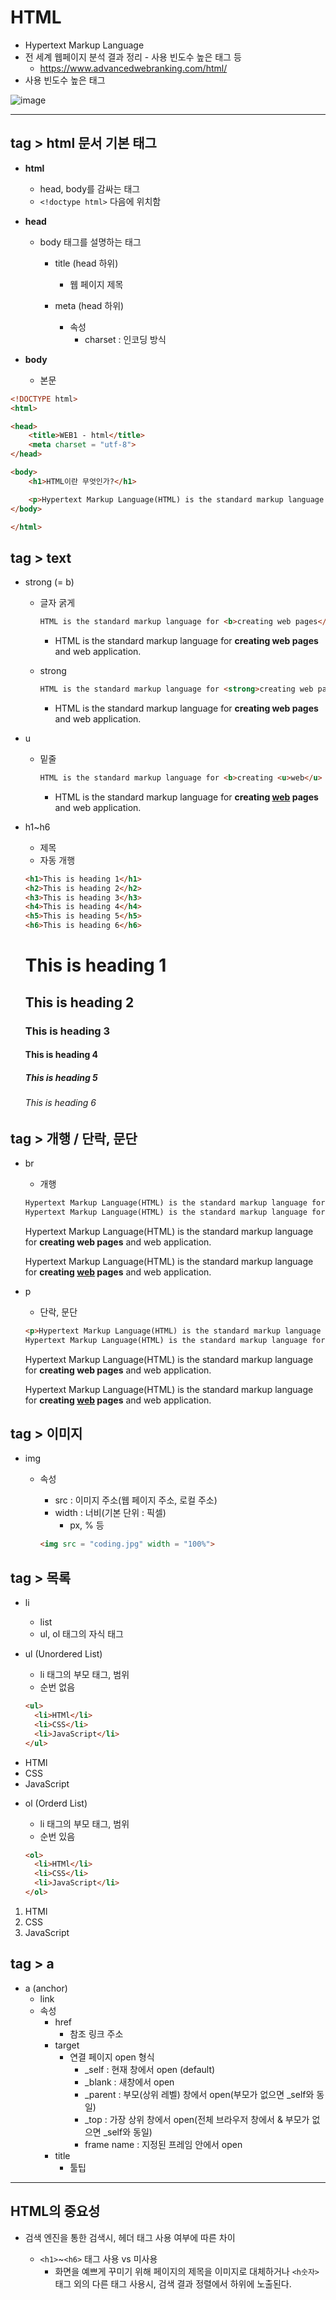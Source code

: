 # HTML 

- Hypertext Markup Language
- 전 세계 웹페이지 분석 결과 정리 - 사용 빈도수 높은 태그 등 
  - https://www.advancedwebranking.com/html/
- 사용 빈도수 높은 태그

![image](https://user-images.githubusercontent.com/71396432/104194634-e9265b80-5464-11eb-8cb7-342fcf87bce0.png)





---



## tag > html 문서 기본 태그

- **html**
  - head, body를 감싸는 태그
  - `<!doctype html>` 다음에 위치함



- **head**

  - body 태그를 설명하는 태그

    

    - title (head 하위)

      - 웹 페이지 제목

        

    - meta (head 하위)

      - 속성
        - charset : 인코딩 방식 



- **body**
  - 본문



```html
<!DOCTYPE html>
<html>

<head>
    <title>WEB1 - html</title>
    <meta charset = "utf-8">
</head>

<body>
	<h1>HTML이란 무엇인가?</h1>

    <p>Hypertext Markup Language(HTML) is the standard markup language for <b>creating web pages</b> and web application.</p>
</body>

</html>
```



## tag > text

- strong (= b)

  - 글자 굵게

    ```html
    HTML is the standard markup language for <b>creating web pages</b> and web application.
    ```

    - HTML is the standard markup language for <b>creating web pages</b> and web application.

  - strong

    ```html
    HTML is the standard markup language for <strong>creating web pages</strong> and web application.
    ```

    - HTML is the standard markup language for <strong>creating web pages</strong> and web application.

  

- u

  - 밑줄

    ```html
    HTML is the standard markup language for <b>creating <u>web</u> pages</b> and web application.
    ```

    - HTML is the standard markup language for <b>creating <u>web</u> pages</b> and web application.



- h1~h6 

  - 제목
  - 자동 개행

  ```html
  <h1>This is heading 1</h1>
  <h2>This is heading 2</h2>
  <h3>This is heading 3</h3>
  <h4>This is heading 4</h4>
  <h5>This is heading 5</h5>
  <h6>This is heading 6</h6>
  ```

  <h1>This is heading 1</h1>

  <h2>This is heading 2</h2>

  <h3>This is heading 3</h3>

  <h4>This is heading 4</h4>

  <h5>This is heading 5</h5>

  <h6>This is heading 6</h6>



## tag > 개행 / 단락, 문단

- br

  - 개행

  ```html
  Hypertext Markup Language(HTML) is the standard markup language for <b>creating web pages</b> and web application.<br>
  Hypertext Markup Language(HTML) is the standard markup language for <strong>creating <u>web</u> pages</strong> and web application.
  ```

  Hypertext Markup Language(HTML) is the standard markup language for <b>creating web pages</b> and web application.<br>

  Hypertext Markup Language(HTML) is the standard markup language for <strong>creating <u>web</u> pages</strong> and web application.



- p

  - 단락, 문단

  ```html
  <p>Hypertext Markup Language(HTML) is the standard markup language for <b>creating web pages</b> and web application.</p>
  Hypertext Markup Language(HTML) is the standard markup language for <strong>creating <u>web</u> pages</strong> and web application.
  ```

  <p>Hypertext Markup Language(HTML) is the standard markup language for <b>creating web pages</b> and web application.</p>
  Hypertext Markup Language(HTML) is the standard markup language for <strong>creating <u>web</u> pages</strong> and web application.



## tag > 이미지

- img

  - 속성

    - src : 이미지 주소(웹 페이지 주소, 로컬 주소)
    - width : 너비(기본 단위 : 픽셀)
      - px, % 등

    ```html
    <img src = "coding.jpg" width = "100%">
    ```

    



## tag > 목록

- li
  - list
  - ul, ol 태그의 자식 태그



- ul (Unordered List)

  - li 태그의 부모 태그, 범위
  - 순번 없음

  ```html
  <ul>
  	<li>HTMl</li>
  	<li>CSS</li>
  	<li>JavaScript</li>
  </ul>
  ```

<ul>
	<li>HTMl</li>
	<li>CSS</li>
	<li>JavaScript</li>
</ul>



- ol (Orderd List)

  - li 태그의 부모 태그, 범위
  - 순번 있음

  ```html
  <ol>
  	<li>HTMl</li>
  	<li>CSS</li>
  	<li>JavaScript</li>
  </ol>
  ```

<ol>
	<li>HTMl</li>
	<li>CSS</li>
	<li>JavaScript</li>
</ol>



## tag > a

- a (anchor)
  - link 
  - 속성
    - href
      - 참조 링크 주소
    - target
      - 연결 페이지 open 형식
        - _self : 현재 창에서 open (default)
        - _blank : 새창에서 open
        - _parent : 부모(상위 레벨) 창에서 open(부모가 없으면 _self와 동일)
        - _top : 가장 상위 창에서 open(전체 브라우저 창에서 & 부모가 없으면 _self와 동일)
        - frame name : 지정된 프레임 안에서 open
    - title
      - 툴팁





---



## HTML의 중요성

- 검색 엔진을 통한 검색시, 헤더 태그 사용 여부에 따른 차이

  - `<h1>`~`<h6>` 태그 사용 vs 미사용
    - 화면을 예쁘게 꾸미기 위해 페이지의 제목을 이미지로 대체하거나 `<h숫자>`태그 외의 다른 태그 사용시, 검색 결과 정렬에서 하위에 노출된다.

  